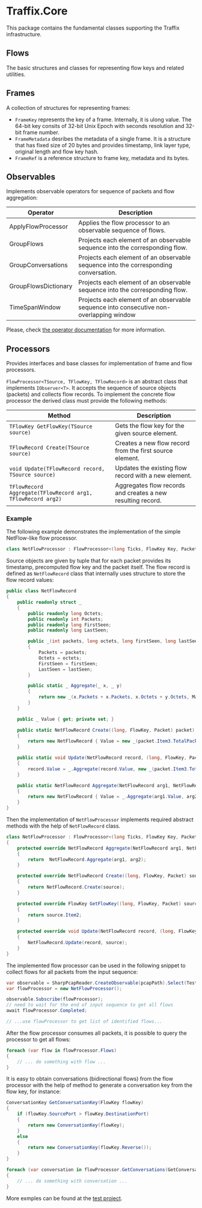﻿# Traffix.Core

This package contains the fundamental classes supporting the Traffix infrastructure. 

## Flows

The basic structures and classes for representing flow keys and related utilities.

## Frames

A collection of structures for representing frames:

* `FrameKey` represents the key of a frame. Internally, it is ulong value. The 64-bit key consits of 32-bit Unix Epoch with seconds resolution and 32-bit frame number.
* `FrameMetadata` desribes the metadata of a single frame. It is a structure that has fixed size of 20 bytes and provides timestamp, link layer type, original length and flow key hash.
* `FrameRef` is a reference structure to frame key, metadata and its bytes.

## Observables

Implements observable operators for sequence of packets and flow aggregation:

| Operator             | Description |
|--------------------- | --------- |
| ApplyFlowProcessor   | Applies the flow processor to an observable sequence of flows. |
| GroupFlows           | Projects each element of an observable sequence into the corresponding flow.  |
| GroupConversations   | Projects each element of an observable sequence into the corresponding conversation. |
| GroupFlowsDictionary | Projects each element of an observable sequence into the corresponding flow. |
| TimeSpanWindow       | Projects each element of an observable sequence into consecutive non-overlapping window |

Please, check [the operator documentation](Observable/Readme.md) for more information.

## Processors

Provides interfaces and base classes for implementation of frame and flow processors.

`FlowProcessor<TSource, TFlowKey, TFlowRecord>` is an abstract class that implements `IObserver<T>`. 
It accepts the sequence of source objects (packets) and collects flow records. To implement the 
concrete flow processor the derived class must provide the following methods:

| Method               | Description |
|--------------------- | ----------- |
| `TFlowKey GetFlowKey(TSource source)` | Gets the flow key for the given source element. |
| `TFlowRecord Create(TSource source)` | Creates a new flow record from the first source element. |
| `void Update(TFlowRecord record, TSource source)` | Updates the existing flow record with a new element.  |
| `TFlowRecord Aggregate(TFlowRecord arg1, TFlowRecord arg2)` | Aggregates flow records and creates a new resulting record. |

### Example
The following example demonstrates the implementation of the simple NetFlow-like flow processor.

```csharp
class NetFlowProcessor : FlowProcessor<(long Ticks, FlowKey Key, Packet Packet), FlowKey, NetFlowRecord>
```

Source objects are given by tuple that for each packet provides its timestamp, precomputed flow key and the packet itself. 
The flow record is defined as `NetFlowRecord` class that internally uses structure to store the flow record values:

```csharp
public class NetFlowRecord
{
    public readonly struct _
    {
        public readonly long Octets;
        public readonly int Packets;
        public readonly long FirstSeen;
        public readonly long LastSeen;

        public _(int packets, long octets, long firstSeen, long lastSeen)
        {
            Packets = packets;
            Octets = octets;
            FirstSeen = firstSeen;
            LastSeen = lastSeen;
        }

        public static _ Aggregate(_ x, _ y)
        {
            return new _(x.Packets + x.Packets, x.Octets + y.Octets, Math.Min(x.FirstSeen, y.FirstSeen), Math.Max(x.LastSeen, y.LastSeen)); 
        }
    }

    public _ Value { get; private set; }

    public static NetFlowRecord Create((long, FlowKey, Packet) packet)
    {
        return new NetFlowRecord { Value = new _(packet.Item3.TotalPacketLength, 1, packet.Item1, packet.Item1) };
    }

    public static void Update(NetFlowRecord record, (long, FlowKey, Packet) packet)
    {
        record.Value = _.Aggregate(record.Value, new _(packet.Item3.TotalPacketLength, 1, packet.Item1, packet.Item1));
    }

    public static NetFlowRecord Aggregate(NetFlowRecord arg1, NetFlowRecord arg2)
    {
        return new NetFlowRecord { Value = _.Aggregate(arg1.Value, arg2.Value) };
    }
}
```

Then the implementation of `NetFlowProcessor` implements required abstract methods with the help of `NetFlowRecord` class.

```csharp
class NetFlowProcessor : FlowProcessor<(long Ticks, FlowKey Key, Packet Packet), FlowKey, NetFlowRecord>
{
    protected override NetFlowRecord Aggregate(NetFlowRecord arg1, NetFlowRecord arg2)
    {
        return  NetFlowRecord.Aggregate(arg1, arg2);
    }

    protected override NetFlowRecord Create((long, FlowKey, Packet) source)
    {
        return NetFlowRecord.Create(source);
    }

    protected override FlowKey GetFlowKey((long, FlowKey, Packet) source)
    {
        return source.Item2;
    }

    protected override void Update(NetFlowRecord record, (long, FlowKey, Packet) source)
    {
        NetFlowRecord.Update(record, source);
    }
}
```

The implemented flow processor can be used in the following snippet to collect flows for all packets from the input sequence:

```csharp
var observable = SharpPcapReader.CreateObservable(pcapPath).Select(TestHelperFunctions.GetPacket);
var flowProcessor = new NetFlowProcessor();

observable.Subscribe(flowProcessor);
// need to wait for the end of input sequence to get all flows
await flowProcessor.Completed;   

// ...use flowProcessor to get list of identified flows... 
```

After the flow processor consumes all packets, it is possible to query the processor to get all flows: 

```csharp
foreach (var flow in flowProcessor.Flows)
{
    // ... do something with flow ...    
}
```

It is easy to obtain conversations (bidirectional flows) from the flow processor with the help of 
method to generate a conversation key from the flow key, for instance:

```csharp
ConversationKey GetConversationKey(FlowKey flowKey)
{
    if (flowKey.SourcePort > flowKey.DestinationPort)
    {
        return new ConversationKey(flowKey);
    }
    else
    {
        return new ConversationKey(flowKey.Reverse());
    }
}

foreach (var conversation in flowProcessor.GetConversations(GetConversationKey))
{
    // ... do something with conversation ...
}
```

More exmples can be found at the [test project](../../tests/Traffix.Storage.Faster.Tests).














